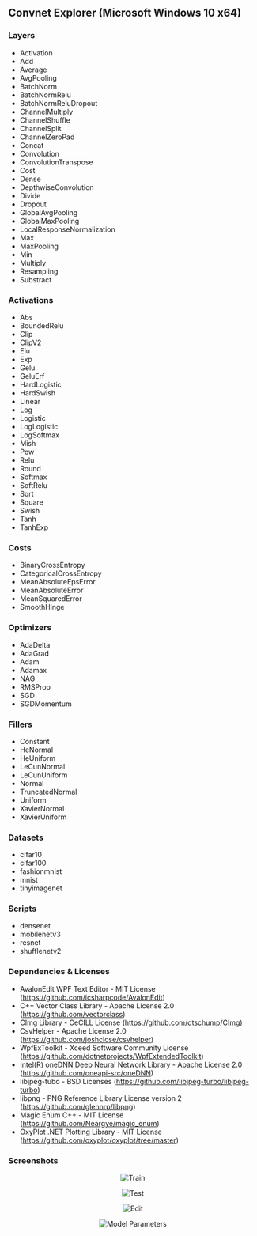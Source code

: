 ## Convnet Explorer (Microsoft Windows 10 x64)

### Layers
* Activation
* Add
* Average
* AvgPooling
* BatchNorm
* BatchNormRelu
* BatchNormReluDropout
* ChannelMultiply
* ChannelShuffle
* ChannelSplit
* ChannelZeroPad
* Concat
* Convolution
* ConvolutionTranspose
* Cost
* Dense
* DepthwiseConvolution
* Divide
* Dropout
* GlobalAvgPooling
* GlobalMaxPooling
* LocalResponseNormalization
* Max
* MaxPooling
* Min
* Multiply
* Resampling
* Substract

### Activations
* Abs
* BoundedRelu
* Clip
* ClipV2
* Elu
* Exp
* Gelu
* GeluErf
* HardLogistic
* HardSwish
* Linear
* Log
* Logistic
* LogLogistic
* LogSoftmax
* Mish
* Pow
* Relu
* Round
* Softmax
* SoftRelu
* Sqrt
* Square
* Swish
* Tanh
* TanhExp

### Costs
* BinaryCrossEntropy
* CategoricalCrossEntropy
* MeanAbsoluteEpsError
* MeanAbsoluteError
* MeanSquaredError
* SmoothHinge

### Optimizers
* AdaDelta
* AdaGrad
* Adam
* Adamax
* NAG
* RMSProp
* SGD
* SGDMomentum

### Fillers
* Constant
* HeNormal
* HeUniform
* LeCunNormal
* LeCunUniform
* Normal
* TruncatedNormal
* Uniform
* XavierNormal
* XavierUniform

### Datasets
* cifar10
* cifar100
* fashionmnist
* mnist
* tinyimagenet

### Scripts
* densenet
* mobilenetv3
* resnet
* shufflenetv2

### Dependencies & Licenses
* AvalonEdit WPF Text Editor - MIT License (https://github.com/icsharpcode/AvalonEdit)
* C++ Vector Class Library - Apache License 2.0 (https://github.com/vectorclass)
* CImg Library - CeCILL License (https://github.com/dtschump/CImg)
* CsvHelper - Apache License 2.0 (https://github.com/joshclose/csvhelper)
* WpfExToolkit - Xceed Software Community License (https://github.com/dotnetprojects/WpfExtendedToolkit)
* Intel(R) oneDNN Deep Neural Network Library - Apache License 2.0 (https://github.com/oneapi-src/oneDNN)
* libjpeg-tubo - BSD Licenses (https://github.com/libjpeg-turbo/libjpeg-turbo)
* libpng - PNG Reference Library License version 2 (https://github.com/glennrp/libpng)
* Magic Enum C++ - MIT License (https://github.com/Neargye/magic_enum)
* OxyPlot .NET Plotting Library - MIT License (https://github.com/oxyplot/oxyplot/tree/master)

### Screenshots
<p align="center"><img src="https://github.com/zamir1001/convnet/blob/main/convnet_train.png" alt="Train" title="Train"/></p>
<p align="center"><img src="https://github.com/zamir1001/convnet/blob/main/convnet_test.png" alt="Test" title="Test"/></p>
<p align="center"><img src="https://github.com/zamir1001/convnet/blob/main/convnet_edit.png" alt="Edit" title="Edit"/></p>
<p align="center"><img src="https://github.com/zamir1001/convnet/blob/main/model_parameters.png" alt="Model Parameters" title="Model Parameters"/></p>